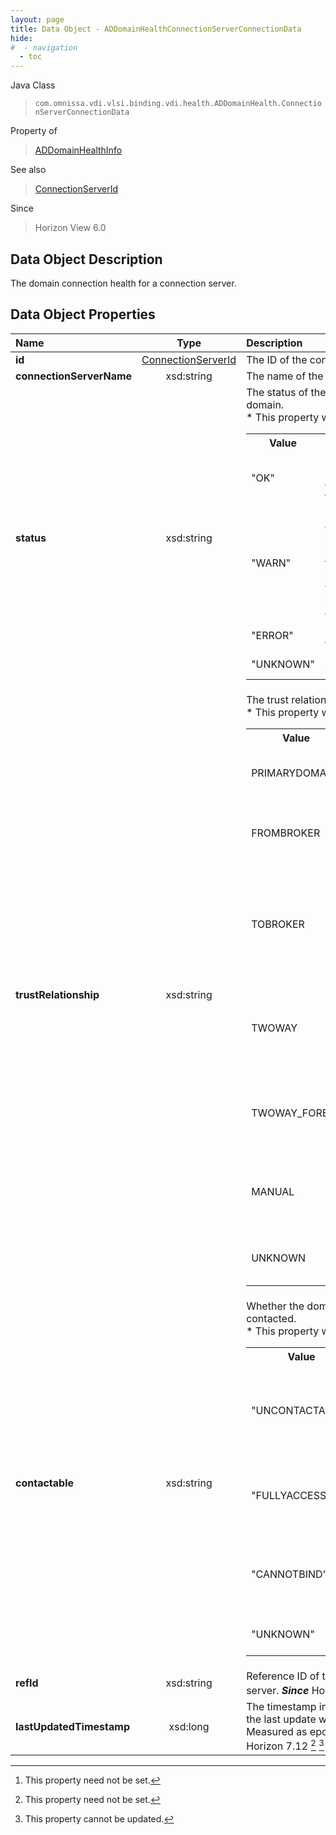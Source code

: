 ```yaml
---
layout: page
title: Data Object - ADDomainHealthConnectionServerConnectionData
hide:
#  - navigation
  - toc
---
```






Java Class
> `com.omnissa.vdi.vlsi.binding.vdi.health.ADDomainHealth.ConnectionServerConnectionData`

Property of
> [ADDomainHealthInfo](vdi.health.ADDomainHealth.ADDomainHealthInfo.md#field_detail)

See also
> [ConnectionServerId](vdi.entity.ConnectionServerId.md)

Since
> Horizon View 6.0


## Data Object Description

The domain connection health for a connection server.

## Data Object Properties

 Name | Type | Description
:---|:---:|:---
**id**| [ConnectionServerId](vdi.entity.ConnectionServerId.md)|  The ID of the connection server.
**connectionServerName**|  xsd:string|  The name of the connection server.
**status**|  xsd:string|  The status of the connection to the domain.<br>* This property will be one of:<br><table><tr><th>Value</th><th>Description</th></tr><tr><td>"OK"</td><td>Domain is accepting LDAP bind operations and has full functionality.</td></tr><tr><td>"WARN"</td><td>Domain is only accepting LDAP ping operations and has limited functionality. This may indicate a one-way trust relationship with this domain.</td></tr><tr><td>"ERROR"</td><td>Domain can not be contacted.</td></tr><tr><td>"UNKNOWN"</td><td>Domain health could not be determined.</td></tr></table>
**trustRelationship**|  xsd:string|  The trust relationship for the domain. <br>* This property will be one of:<br><table><tr><th>Value</th><th>Description</th></tr><tr><td>PRIMARYDOMAIN</td><td>The domain is the domain that the broker is present in.</td></tr><tr><td>FROMBROKER</td><td>The domain is trusted by the domain that the broker is in.</td></tr><tr><td>TOBROKER</td><td>The domain trusts the brokers domain (this is for completeness and generally will not be used).</td></tr><tr><td>TWOWAY</td><td>The domain has a two way trust relationship with the broker's domain.</td></tr><tr><td>TWOWAY_FOREST</td><td>The domain is in the same forest as the broker domain, implies two way trust.</td></tr><tr><td>MANUAL</td><td>The domain was manually configured (the trust has not been detected).</td></tr><tr><td>UNKNOWN</td><td>The trust relationship could not be determined.</td></tr></table>
**contactable**|  xsd:string|  Whether the domain can be contacted.<br>* This property will be one of:<br><table><tr><th>Value</th><th>Description</th></tr><tr><td>"UNCONTACTABLE"</td><td>No domain controllers appear to be present on the network for this domain.</td></tr><tr><td>"FULLYACCESSIBLE"</td><td>The domain controller(s) are accepting bind operations.</td></tr><tr><td>"CANNOTBIND"</td><td>The domain controller(s) are only accepting LDAP ping operations.</td></tr><tr><td>"UNKNOWN"</td><td>Cannot determine accessibility.</td></tr></table>
**refId**|  xsd:string|  Reference ID of the connection server.  **_Since_** Horizon 7.10 [^1]
**lastUpdatedTimestamp**|  xsd:long|  The timestamp in milliseconds when the last update was obtained. Measured as epoch time.  **_Since_** Horizon 7.12 [^1] [^2]


 


[^1]: This property need not be set.
[^2]: This property cannot be updated.